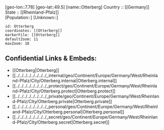 ﻿---
location: [49.5,7.78] 
mapzoom: [7,12] 
mapmarker: city 
type: City
tags:
- geo/City


SpocWebEntityId: 33188
isDeleted: false
confidential: public

---
[geo-lon::7.78] 
[geo-lat::49.5] 
[name::Otterberg] 
Country :: [[Germany]]  
State :: [[Rheinland-Pfalz]]  
[Population::] 
[Unknown::] 


```leaflet
id: Otterberg
coordinates: [[Otterberg]] 
markerFile: [[Otterberg]] 
defaultZoom: 11 
maxZoom: 18
```


## Confidential Links & Embeds: 
- [[Otterberg|Otterberg]]  
- [[../../../../../../../../_internal/geo/Continent/Europe/Germany/West/Rheinland-Pfalz/City/Otterberg.internal|Otterberg.internal]] 
- [[../../../../../../../../_protect/geo/Continent/Europe/Germany/West/Rheinland-Pfalz/City/Otterberg.protect|Otterberg.protect]] 
- [[../../../../../../../../_private/geo/Continent/Europe/Germany/West/Rheinland-Pfalz/City/Otterberg.private|Otterberg.private]] 
- [[../../../../../../../../_personal/geo/Continent/Europe/Germany/West/Rheinland-Pfalz/City/Otterberg.personal|Otterberg.personal]] 
- [[../../../../../../../../_secret/geo/Continent/Europe/Germany/West/Rheinland-Pfalz/City/Otterberg.secret|Otterberg.secret]] 
